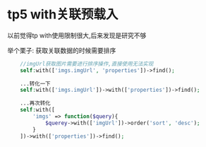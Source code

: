 # tp5 with关联预载入

以前觉得tp with使用限制很大,后来发现是研究不够

举个栗子: 获取关联数据的时候需要排序

```php
    //imgUrl获取图片需要进行排序操作,直接使用无法实现
    self:with(['imgs.imgUrl', 'properties'])->find();
    
    ...转化一下
    self:with(['imgs.imgUrl'])->with(['properties'])->find();
    
    ...再次转化
    self:with([
        'imgs' => function($query){
            $querey->with(['imgUrl'])->order('sort', 'desc');
        }
    ])->with(['properties'])->find();
```
